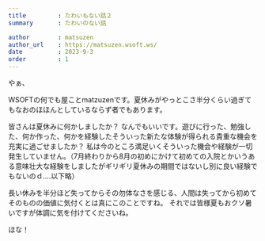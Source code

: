 ```yaml
---
title         : たわいもない話２
summary       : たわいのない話

author        : matsuzen
author_url    : https://matsuzen.wsoft.ws/
date          : 2023-9-3
order         : 1
---
```

やぁ、

WSOFTの何でも屋ことmatzuzenです。夏休みがやっとこさ半分くらい過ぎてもなおのほほんとしているならず者でもあります。

皆さんは夏休みに何かしましたか？
なんでもいいです。遊びに行った、勉強した、何か作った、何かを経験したそういった新たな体験が得られる貴重な機会を充実に過ごせましたか？
私は今のところ満足いくそういった機会や経験が一切発生していません。（7月終わりから8月の初めにかけて初めての入院とかいうある意味壮大な経験をしましたがギリギリ夏休みの期間ではないし別に良い経験でもないのｄ....以下略）

長い休みを半分ほど失ってからその勿体なさを感じる、人間は失ってから初めてそのものの価値に気付くとは真にこのことですね。
それでは皆様夏もおクソ暑いですが体調に気を付けてくださいね。

ほな！
